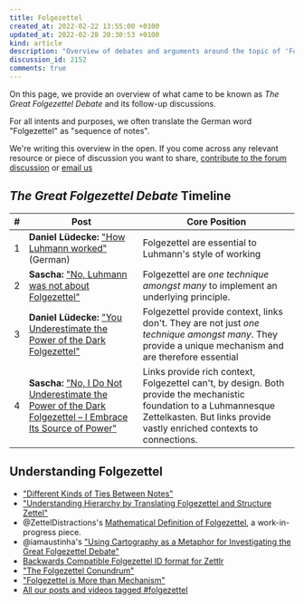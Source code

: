 ```yaml
---
title: Folgezettel
created_at: 2022-02-22 13:55:00 +0100
updated_at: 2022-02-28 20:30:53 +0100
kind: article
description: "Overview of debates and arguments around the topic of 'Folgezettel'."
discussion_id: 2152
comments: true
---
```


On this page, we provide an overview of what came to be known as *The Great Folgezettel Debate* and its follow-up discussions.

For all intents and purposes, we often translate the German word "Folgezettel" as "sequence of notes".

We're writing this overview in the open. If you come across any relevant resource or piece of discussion you want to share, [contribute to the forum discussion][forum] or [email us][contact]

## *The Great Folgezettel Debate* Timeline

| \# | Post                                                         | Core Position                                                |
| - | ------------------------------------------------------------ | ------------------------------------------------------------ |
| 1 | **Daniel Lüdecke:** ["How Luhmann worked"](https://strengejacke.wordpress.com/2015/09/08/luhmanns-arbeitsweise-im-elektronischen-zettelkasten/) (German) | Folgezettel are essential to Luhmann's style of working |
| 2 | **Sascha:** ["No, Luhmann was not about Folgezettel"](https://zettelkasten.de/posts/luhmann-folgezettel-truth/) | Folgezettel are *one technique amongst many* to implement an underlying principle. |
| 3 | **Daniel Lüdecke:** ["You Underestimate the Power of the Dark Folgezettel"](https://zettelkasten.de/posts/luedeckes-follow-up/) | Folgezettel provide context, links don't. They are not just *one technique amongst many*. They provide a unique mechanism and are therefore essential |
| 4 | **Sascha:** ["No, I Do Not Underestimate the Power of the Dark Folgezettel – I Embrace Its Source of Power"](https://zettelkasten.de/posts/embrace-dark-folgezettel-power/) | Links provide rich context, Folgezettel can't, by design. Both provide the mechanistic foundation to a Luhmannesque Zettelkasten. But links provide vastly enriched contexts to connections. |


## Understanding Folgezettel

- ["Different Kinds of Ties Between Notes"](https://zettelkasten.de/posts/kinds-of-ties/)
- ["Understanding Hierarchy by Translating Folgezettel and Structure Zettel"](https://zettelkasten.de/posts/understanding-hierarchy-translating-folgezettel/)
- @ZettelDistractions's [Mathematical Definition of Folgezettel](https://forum.zettelkasten.de/discussion/1982/mathematical-definition-of-folgezettel/p1), a work-in-progress piece.
- @iamaustinha's ["Using Cartography as a Metaphor for Investigating the Great Folgezettel Debate"](https://zettelkasten.de/posts/catographing-folgezettel-debate/)
- [Backwards Compatible Folgezettel ID format for Zettlr](https://github.com/flengyel/Zettel/wiki/Backward-compatible-Folgezettel-IDs-and-user-friendly-timestamps-in-Zettlr)
- ["The Folgezettel Conundrum"](https://medium.com/@ethomasv/the-folgezettel-conundrum-20b14dc986ec)
- ["Folgezettel is More than Mechanism"](https://bobdoto.computer/folgezettel-mechanics)
- [All our posts and videos tagged #folgezettel](https://zettelkasten.de/posts/tags/folgezettel/)

[contact]: https://zettelkasten.de/legal/#contact
[forum]: https://forum.zettelkasten.de/discussion/2152/
